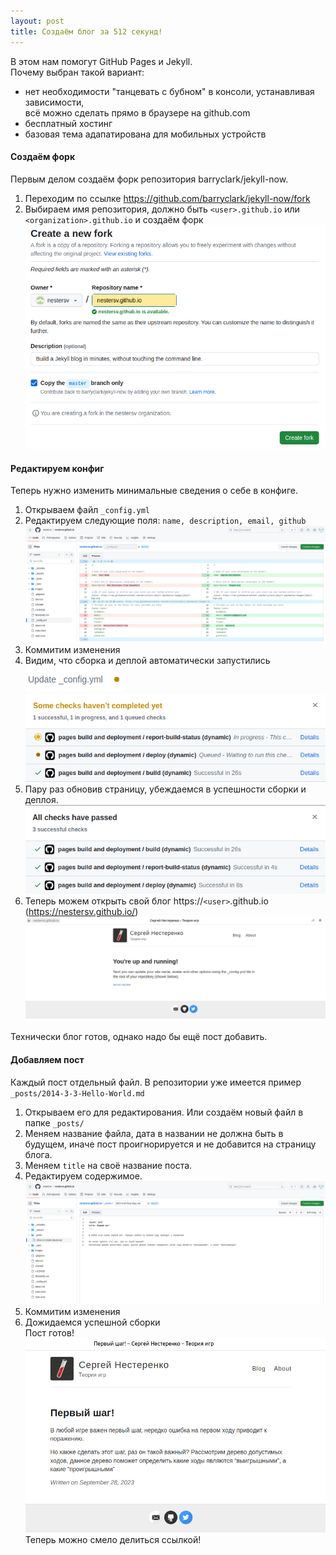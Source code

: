 ```yaml
---
layout: post
title: Создаём блог за 512 секунд!
---
```


В этом нам помогут GitHub Pages и Jekyll.  
Почему выбран такой вариант:  
- нет необходимости "танцевать с бубном" в консоли, устанавливая зависимости,  
  всё можно сделать прямо в браузере на github.com
- бесплатный хостинг
- базовая тема адапатирована для мобильных устройств

#### Создаём форк
Первым делом создаём форк репозитория barryclark/jekyll-now.
1. Переходим по ссылке https://github.com/barryclark/jekyll-now/fork
2. Выбираем имя репозитория, должно быть `<user>.github.io` или `<organization>.github.io`
   и создаём форк    
   ![Имя репозитория](../images/create_blog/CreateBlog1.png)

#### Редактируем конфиг
Теперь нужно изменить минимальные сведения о себе в конфиге.  
1. Открываем файл `_config.yml`
2. Редактируем следующие поля: `name, description, email, github`  
   ![Изменения в конфиге](../images/create_blog/CreateBlog2.png)  
3. Коммитим изменения
4. Видим, что сборка и деплой автоматически запустились  
   ![сборка запустилась](../images/create_blog/CreateBlog3.png)  
   ![лог сборки](../images/create_blog/CreateBlog4.png)
6. Пару раз обновив страницу, убеждаемся в успешности сборки и деплоя.
   ![сборка завершена](../images/create_blog/CreateBlog5.png)
8. Теперь можем открыть свой блог https://`<user>`.github.io (https://nestersv.github.io/)
   ![готовая страница](../images/create_blog/CreateBlog6.png)

Технически блог готов, однако надо бы ещё пост добавить.
#### Добавляем пост
Каждый пост отдельный файл. В репозитории уже имеется пример `_posts/2014-3-3-Hello-World.md`
1. Открываем его для редактирования. Или создаём новый файл в папке `_posts/`
2. Меняем название файла, дата в названии не должна быть в будущем, иначе пост проигнорируется и не добавится на страницу блога.
3. Меняем `title` на своё название поста.
4. Редактируем содержимое.
   ![редактируем пост](../images/create_blog/CreateBlog7.png)
6. Коммитим изменения
7. Дожидаемся успешной сборки  
Пост готов!  
![первый пост](../images/create_blog/CreateBlog8.png)  
Теперь можно смело делиться ссылкой!
